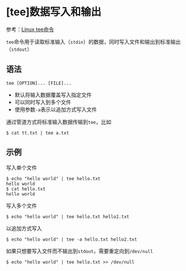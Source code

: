 
# [tee]数据写入和输出

参考：[Linux tee命令](https://www.runoob.com/linux/linux-comm-tee.html)

`tee`命令用于读取标准输入（`stdin`）的数据，同时写入文件和输出到标准输出（`stdout`）

## 语法

```
tee [OPTION]... [FILE]...
```

* 默认将输入数据覆盖写入指定文件
* 可以同时写入到多个文件
* 使用参数`-a`表示以追加方式写入文件

通过管道方式将标准输入数据传输到`tee`，比如

```
$ cat tt.txt | tee a.txt
```

## 示例

写入单个文件

```
$ echo "hello world" | tee hello.txt
hello world
$ cat hello.txt 
hello world
```

写入多个文件

```
$ echo "hello world" | tee hello.txt hello2.txt
```

以追加方式写入

```
$ echo "hello world" | tee -a hello.txt hello2.txt
```

如果只想要写入文件而不输出到`stdout`，需要重定向到`/dev/null`

```
$ echo "hello world" | tee hello.txt >> /dev/null
```